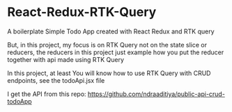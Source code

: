 # React-Redux-RTK-Query
A boilerplate Simple Todo App created with React Redux and RTK query

But, in this project, my focus is on RTK Query not on the state slice or reducers, the reducers in this project just example how you put the reducer together with api made using RTK Query

In this project, at least You will know how to use RTK Query with CRUD endpoints, see the todoApi.jsx file

I get the API from this repo: https://github.com/ndraaditiya/public-api-crud-todoApp